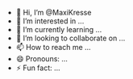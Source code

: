 - 👋 Hi, I’m @MaxiKresse
- 👀 I’m interested in ...
- 🌱 I’m currently learning ...
- 💞️ I’m looking to collaborate on ...
- 📫 How to reach me ...
- 😄 Pronouns: ...
- ⚡ Fun fact: ...

<!---
MaxiKresse/MaxiKresse is a ✨ special ✨ repository because its `README.md` (this file) appears on your GitHub profile.
You can click the Preview link to take a look at your changes.
--->
